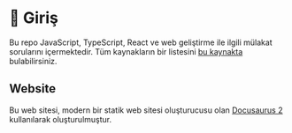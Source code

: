 # 👋 Giriş

Bu repo JavaScript, TypeScript, React ve web geliştirme ile ilgili mülakat sorularını içermektedir.
Tüm kaynakların bir listesini [bu kaynakta](https://front-end-mulakat-sorulari.vercel.app/) bulabilirsiniz.

## Website

Bu web sitesi, modern bir statik web sitesi oluşturucusu olan [Docusaurus 2](https://docusaurus.io/) kullanılarak oluşturulmuştur.

